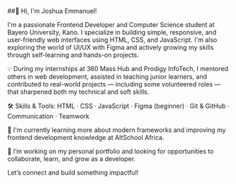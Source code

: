##👋 Hi, I'm Joshua Emmanuel!

I'm a passionate Frontend Developer and Computer Science student at Bayero University, Kano. I specialize in building simple, responsive, and user-friendly web interfaces using HTML, CSS, and JavaScript. I'm also exploring the world of UI/UX with Figma and actively growing my skills through self-learning and hands-on projects.

💡 During my internships at 360 Mass Hub and Prodigy InfoTech, I mentored others in web development, assisted in teaching junior learners, and contributed to real-world projects — including some volunteered roles — that sharpened both my technical and soft skills.

🛠️ Skills & Tools:
HTML · CSS · JavaScript · Figma (beginner) · Git & GitHub · Communication · Teamwork

🌱 I'm currently learning more about modern frameworks and improving my frontend development knowledge at AltSchool Africa.

📁 I’m working on my personal portfolio and looking for opportunities to collaborate, learn, and grow as a developer.

Let’s connect and build something impactful!

